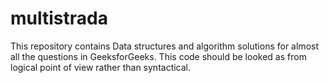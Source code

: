 # multistrada
This repository contains Data structures and algorithm solutions for almost all the questions in GeeksforGeeks.
This code should be looked as from logical point of view rather than syntactical.

